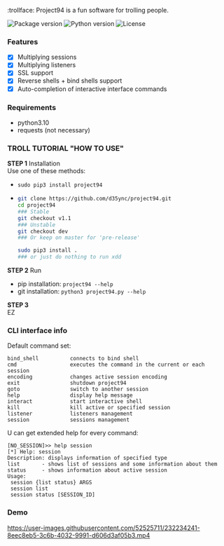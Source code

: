 :trollface: Project94 is a fun software for trolling people.

<div id="badges">
  <img src="https://img.shields.io/pypi/v/project94" alt="Package version"/>
  <img src="https://img.shields.io/pypi/pyversions/project94" alt="Python version"/>
  <img src="https://img.shields.io/github/license/d35ync/project94" alt="License"/>
</div>

### Features
- [X] Multiplying sessions
- [X] Multiplying listeners
- [X] SSL support
- [X] Reverse shells + bind shells support
- [X] Auto-completion of interactive interface commands

### Requirements
- python3.10
- requests (not necessary)

### TROLL TUTORIAL "HOW TO USE"
**STEP 1** Installation  
Use one of these methods:
- `sudo pip3 install project94`
- ```bash
  git clone https://github.com/d35ync/project94.git
  cd project94
  ### Stable
  git checkout v1.1
  ### Unstable
  git checkout dev
  ### Or keep on master for 'pre-release'
  
  sudo pip3 install .
  ### or just do nothing to run xdd
  ```

**STEP 2** Run  
- pip installation: `project94 --help`
- git installation: `python3 project94.py --help`

**STEP 3**  
EZ

### CLI interface info
Default command set:
```
bind_shell          connects to bind shell
cmd                 executes the command in the current or each session
encoding            changes active session encoding
exit                shutdown project94
goto                switch to another session
help                display help message
interact            start interactive shell
kill                kill active or specified session
listener            listeners management
session             sessions management
```

U can get extended help for every command:
```
[NO_SESSION]>> help session
[*] Help: session
Description: displays information of specified type
list       - shows list of sessions and some information about them
status     - shows information about active session
Usage:
 session {list status} ARGS
 session list
 session status [SESSION_ID]
```

### Demo

https://user-images.githubusercontent.com/52525711/232234241-8eec8eb5-3c6b-4032-9991-d606d3af05b3.mp4
